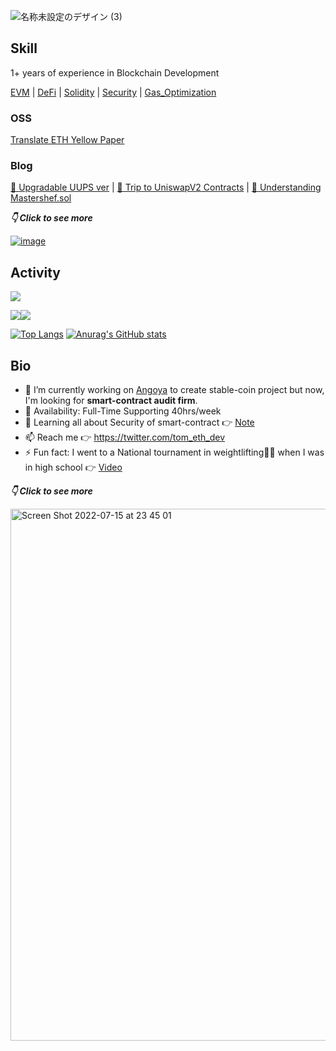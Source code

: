 ![名称未設定のデザイン (3)](https://user-images.githubusercontent.com/84496536/179229844-7186b583-1a46-4aab-8a43-b5d8314692a7.png)


## Skill
1+ years of experience in Blockchain Development 

[EVM](https://tom-sol.notion.site/Assembly-d442090024fd47a7b95293fda994bb79) | [DeFi](https://tom-sol.notion.site/DeFi-b47fa20c4ddc4f26bc78806de768142f) | [Solidity](https://tom-sol.notion.site/Solidity-eee552cb8af64438b8c3af71973de2f9) | [Security](https://tom-sol.notion.site/Security-0611ce7d8d644ca3a05716cf5f8e45d4) | [Gas_Optimization](https://tom-sol.notion.site/Gas-1252302616cd4145951f1fc7701eef9d)

### OSS 

[Translate ETH Yellow Paper](https://github.com/Tomosuke0930/ethereum_yellowpaper_jp)


### Blog

[🤩 Upgradable UUPS ver](https://tom-sol.notion.site/Upgradable-UUPS-c8b9246c3a0745c58761204c8b1e0c24) | [🦄 Trip to UniswapV2 Contracts](https://tom-sol.notion.site/Trip-to-UniswapV2-Contracts-9be98302ee2c4123abed02360c69b0b4) | [🍣 Understanding Mastershef.sol](https://tom-sol.notion.site/illustrate-Understanding-Mastershef-sol-8c22dc3e883646fcba175b9486b42c5a)


_**👇 Click to see more**_

[![image](https://user-images.githubusercontent.com/84496536/179244931-0949d771-c75d-4866-8320-3bdfb2042c3c.png)](https://tom-sol.notion.site/TomoLabo-755d3474528145fd95e68ee90c18495a)




## Activity

![](http://github-profile-summary-cards.vercel.app/api/cards/profile-details?username=Tomosuke0930&theme=solarized_dark)


![](http://github-profile-summary-cards.vercel.app/api/cards/most-commit-language?username=Tomosuke0930&theme=solarized_dark)![](http://github-profile-summary-cards.vercel.app/api/cards/productive-time?username=Tomosuke0930&theme=solarized_dark&utcOffset=8)


[![Top Langs](https://github-readme-stats.vercel.app/api/top-langs/?username=Tomosuke0930&layout=compact&theme=solarized-dark&langs_count=3)](https://github.com/anuraghazra/github-readme-stats)  [![Anurag's GitHub stats](https://github-readme-stats.vercel.app/api?username=Tomosuke0930&theme=solarized-dark)](https://github.com/anuraghazra/github-readme-statse)




## Bio

- 🔭 I’m currently working on [Angoya](https://www.ango-ya.org/) to create stable-coin project 
     but now, I'm looking for **smart-contract audit firm**.
- 🚀 Availability: Full-Time Supporting 40hrs/week
- 🌱 Learning all about Security of smart-contract 👉 [Note](https://tom-sol.notion.site/Security-0611ce7d8d644ca3a05716cf5f8e45d4) 
- 📫 Reach me 👉 https://twitter.com/tom_eth_dev
- ⚡️ Fun fact: I went to a National tournament in weightlifting🏋️‍♀️ when I was in high school 👉 [Video](https://www.youtube.com/watch?v=YRmI6qRS_NE)

_**👇 Click to see more**_


[<img width="851" alt="Screen Shot 2022-07-15 at 23 45 01" src="https://user-images.githubusercontent.com/84496536/179247239-bcbca748-7d42-4737-9754-ae07b0a88975.png">](https://tom-sol.notion.site/Who-am-I-3b4dc28e77b647eb90794735a94dd38e)


